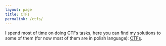 ```yaml
---
layout: page
title: CTFs
permalink: /ctfs/
---
```


I spend most of time on doing CTFs tasks, here you can find my solutions to some of them (for now most of them are in polish language): [CTFs](https://adi7312.github.io/CTFs/).